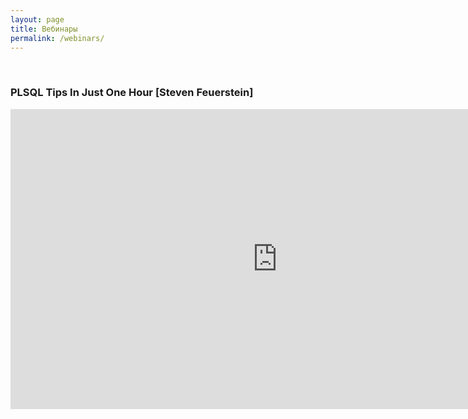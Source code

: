 ```yaml
---
layout: page
title: Вебинары
permalink: /webinars/
---
```


<br/>

### PLSQL Tips In Just One Hour [Steven Feuerstein]

<div align="center">

<iframe width="853" height="480" src="https://www.youtube.com/embed/lxLTXcY3e80" frameborder="0" allowfullscreen></iframe>

</div>

